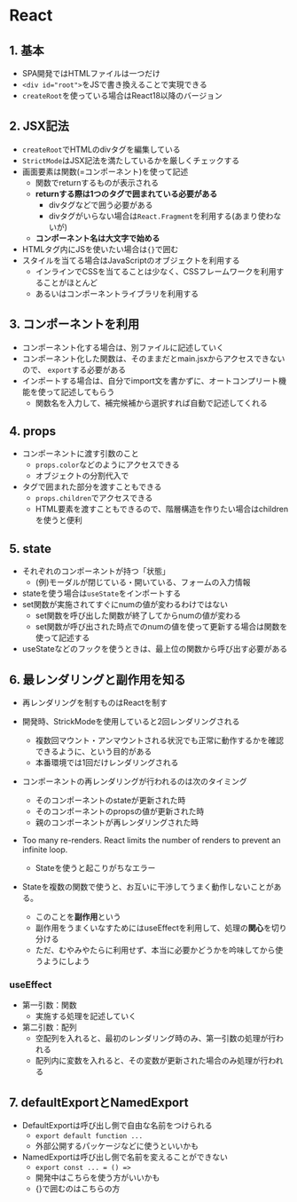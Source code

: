 # React

## 1. 基本

- SPA開発ではHTMLファイルは一つだけ
- `<div id="root">`をJSで書き換えることで実現できる
- `createRoot`を使っている場合はReact18以降のバージョン

## 2. JSX記法

- `createRoot`でHTMLのdivタグを編集している
- `StrictMode`はJSX記法を満たしているかを厳しくチェックする
- 画面要素は関数(=コンポーネント)を使って記述
  - 関数でreturnするものが表示される
  - **returnする際は1つのタグで囲まれている必要がある**
    - divタグなどで囲う必要がある
    - divタグがいらない場合は`React.Fragment`を利用する(あまり使わないが)
  - **コンポーネント名は大文字で始める**
- HTMLタグ内にJSを使いたい場合は`{}`で囲む
- スタイルを当てる場合はJavaScriptのオブジェクトを利用する
  - インラインでCSSを当てることは少なく、CSSフレームワークを利用することがほとんど
  - あるいはコンポーネントライブラリを利用する

## 3. コンポーネントを利用

- コンポーネント化する場合は、別ファイルに記述していく
- コンポーネント化した関数は、そのままだとmain.jsxからアクセスできないので、 `export`する必要がある
- インポートする場合は、自分でimport文を書かずに、オートコンプリート機能を使って記述してもらう
  - 関数名を入力して、補完候補から選択すれば自動で記述してくれる

## 4. props

- コンポーネントに渡す引数のこと
  - `props.color`などのようにアクセスできる
  - オブジェクトの分割代入で
- タグで囲まれた部分を渡すこともできる
  - `props.children`でアクセスできる
  - HTML要素を渡すこともできるので、階層構造を作りたい場合はchildrenを使うと便利

## 5. state

- それぞれのコンポーネントが持つ「状態」
  - (例)モーダルが閉じている・開いている、フォームの入力情報
- stateを使う場合は`useState`をインポートする
- set関数が実施されてすぐにnumの値が変わるわけではない
  - set関数を呼び出した関数が終了してからnumの値が変わる
  - set関数が呼び出された時点でのnumの値を使って更新する場合は関数を使って記述する
- useStateなどのフックを使うときは、最上位の関数から呼び出す必要がある

## 6. 最レンダリングと副作用を知る

- 再レンダリングを制すものはReactを制す

- 開発時、StrickModeを使用していると2回レンダリングされる
  - 複数回マウント・アンマウントされる状況でも正常に動作するかを確認できるように、という目的がある
  - 本番環境では1回だけレンダリングされる

- コンポーネントの再レンダリングが行われるのは次のタイミング
  - そのコンポーネントのstateが更新された時
  - そのコンポーネントのpropsの値が更新された時
  - 親のコンポーネントが再レンダリングされた時

- Too many re-renders. React limits the number of renders to prevent an infinite loop.
  - Stateを使うと起こりがちなエラー

- Stateを複数の関数で使うと、お互いに干渉してうまく動作しないことがある。
  - このことを**副作用**という
  - 副作用をうまくいなすためにはuseEffectを利用して、処理の**関心**を切り分ける
  - ただ、むやみやたらに利用せず、本当に必要かどうかを吟味してから使うようにしよう

### useEffect

- 第一引数：関数
  - 実施する処理を記述していく
- 第二引数：配列
  - 空配列を入れると、最初のレンダリング時のみ、第一引数の処理が行われる
  - 配列内に変数を入れると、その変数が更新された場合のみ処理が行われる

## 7. defaultExportとNamedExport

- DefaultExportは呼び出し側で自由な名前をつけられる
  - `export default function ...`
  - 外部公開するパッケージなどに使うといいかも
- NamedExportは呼び出し側で名前を変えることができない
  - `export const ... = () =>`
  - 開発中はこちらを使う方がいいかも
  - {}で囲むのはこちらの方
